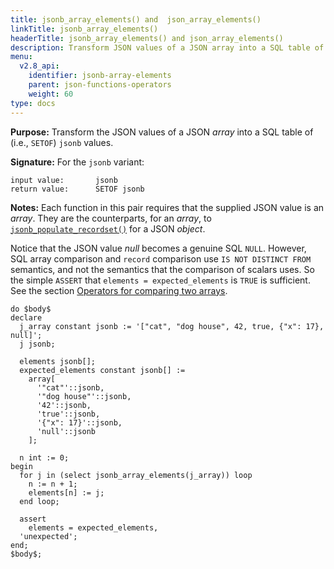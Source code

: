 ```yaml
---
title: jsonb_array_elements() and  json_array_elements()
linkTitle: jsonb_array_elements()
headerTitle: jsonb_array_elements() and json_array_elements()
description: Transform JSON values of a JSON array into a SQL table of jsonb values using jsonb_array_elements() and  json_array_elements().
menu:
  v2.8_api:
    identifier: jsonb-array-elements
    parent: json-functions-operators
    weight: 60
type: docs
---
```

**Purpose:** Transform the JSON values of a JSON _array_ into a SQL table of (i.e., `SETOF`) `jsonb` values.

**Signature:** For the `jsonb` variant:

```
input value:       jsonb
return value:      SETOF jsonb
```

**Notes:** Each function in this pair requires that the supplied JSON value is an _array_. They are the counterparts, for an _array_, to [`jsonb_populate_recordset()`](../jsonb-populate-recordset) for a JSON _object_.

Notice that the JSON value _null_ becomes a genuine SQL `NULL`. However, SQL array comparison and `record` comparison use `IS NOT DISTINCT FROM` semantics, and not the semantics that the comparison of scalars uses. So the simple `ASSERT` that `elements = expected_elements` is `TRUE` is sufficient. See the section [Operators for comparing two arrays](../../../type_array/functions-operators/comparison/).

```plpgsql
do $body$
declare
  j_array constant jsonb := '["cat", "dog house", 42, true, {"x": 17}, null]';
  j jsonb;

  elements jsonb[];
  expected_elements constant jsonb[] :=
    array[
      '"cat"'::jsonb,
      '"dog house"'::jsonb,
      '42'::jsonb,
      'true'::jsonb,
      '{"x": 17}'::jsonb,
      'null'::jsonb
    ];

  n int := 0;
begin
  for j in (select jsonb_array_elements(j_array)) loop
    n := n + 1;
    elements[n] := j;
  end loop;

  assert
    elements = expected_elements,
  'unexpected';
end;
$body$;
```
